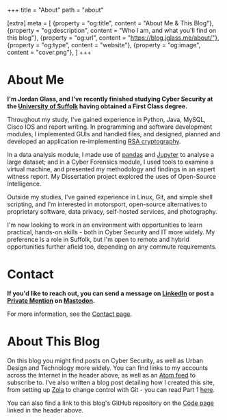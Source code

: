 +++
title = "About"
path = "about"

[extra]
meta = [
    {property = "og:title", content = "About Me & This Blog"},
    {property = "og:description", content = "Who I am, and what you'll find on this blog"},
    {property = "og:url", content = "https://blog.jglass.me/about/"},
    {property = "og:type", content = "website"},
    {property = "og:image", content = "cover.png"},
]
+++

# About Me

**I'm Jordan Glass, and I've recently finished studying Cyber Security at the [University of Suffolk](https://uos.ac.uk) having obtained a First Class degree.**

Throughout my study, I've gained experience in Python, Java, MySQL, Cisco IOS and report writing. In programming and software development modules, I implemented GUIs and handled files, and designed, planned and developed an application re-implementing [RSA cryptography](https://en.wikipedia.org/wiki/RSA_(cryptosystem)).

In a data analysis module, I made use of [pandas](https://pandas.pydata.org/) and [Jupyter](https://jupyter.org/) to analyse a large dataset; and in a Cyber Forensics module, I used tools to examine a virtual machine, and presented my methodology and findings in an expert witness report. My Dissertation project explored the uses of Open-Source Intelligence.

Outside my studies, I've gained experience in Linux, Git, and simple shell scripting, and I'm interested in motorsport, open-source alternatives to proprietary software, data privacy, self-hosted services, and photography.

I'm now looking to work in an environment with opportunities to learn practical, hands-on skills - both in Cyber Security and IT more widely. My preference is a role in Suffolk, but I'm open to remote and hybrid opportunities further afield too, depending on any commute requirements.

# Contact

**If you'd like to reach out, you can send a message on [LinkedIn](https://www.linkedin.com/in/jordan-g-b26288261/) or post a [Private Mention](https://docs.joinmastodon.org/user/posting/#direct) on [Mastodon](https://fosstodon.org/@JordanGlass).**

For more information, see the [Contact page](/contact).

# About This Blog

On this blog you might find posts on Cyber Security, as well as Urban Design and Technology more widely. You can find links to my accounts across the Internet in the header above, as well as an [Atom feed](/atom.xml) to subscribe to. I've also written a blog post detailing how I created this site, from setting up [Zola](https://getzola.org/) to change control with Git - you can read Part 1 [here](/posts/getting-started-with-zola-part-1/).

You can also find a link to this blog's GitHub repository on the [Code page](/code) linked in the header above.
